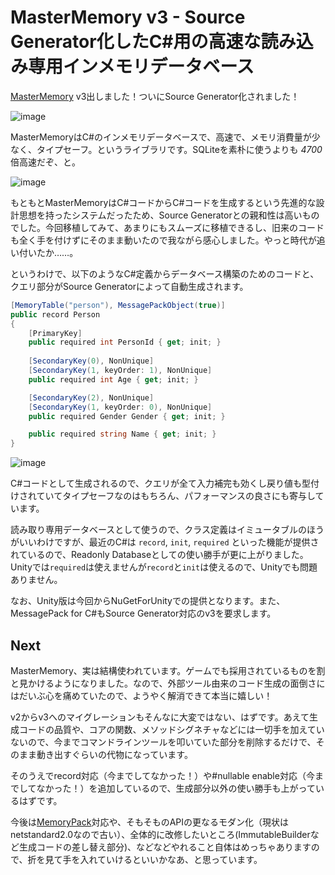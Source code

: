 # MasterMemory v3 - Source Generator化したC#用の高速な読み込み専用インメモリデータベース

[MasterMemory](https://github.com/Cysharp/MasterMemory) v3出しました！ついにSource Generator化されました！

![image](https://github.com/user-attachments/assets/e804fa52-f6a5-4972-a510-0b3b17a31230)

MasterMemoryはC#のインメモリデータベースで、高速で、メモリ消費量が少なく、タイプセーフ。というライブラリです。SQLiteを素朴に使うよりも *4700*倍高速だぞ、と。 

![image](https://user-images.githubusercontent.com/46207/61031896-61890800-a3fb-11e9-86b7-84c821d347a4.png)

もともとMasterMemoryはC#コードからC#コードを生成するという先進的な設計思想を持ったシステムだったため、Source Generatorとの親和性は高いものでした。今回移植してみて、あまりにもスムーズに移植できるし、旧来のコードも全く手を付けずにそのまま動いたので我ながら感心しました。やっと時代が追い付いたか……。

というわけで、以下のようなC#定義からデータベース構築のためのコードと、クエリ部分がSource Generatorによって自動生成されます。

```csharp
[MemoryTable("person"), MessagePackObject(true)]
public record Person
{
    [PrimaryKey]
    public required int PersonId { get; init; }
    
    [SecondaryKey(0), NonUnique]
    [SecondaryKey(1, keyOrder: 1), NonUnique]
    public required int Age { get; init; }

    [SecondaryKey(2), NonUnique]
    [SecondaryKey(1, keyOrder: 0), NonUnique]
    public required Gender Gender { get; init; }

    public required string Name { get; init; }
}
```

![image](https://user-images.githubusercontent.com/46207/61035808-cb58e000-a402-11e9-9209-d51665d1cd56.png)

C#コードとして生成されるので、クエリが全て入力補完も効くし戻り値も型付けされていてタイプセーフなのはもちろん、パフォーマンスの良さにも寄与しています。

読み取り専用データベースとして使うので、クラス定義はイミュータブルのほうがいいわけですが、最近のC#は `record`, `init`, `required` といった機能が提供されているので、Readonly Databaseとしての使い勝手が更に上がりました。Unityでは`required`は使えませんが`record`と`init`は使えるので、Unityでも問題ありません。

なお、Unity版は今回からNuGetForUnityでの提供となります。また、MessagePack for C#もSource Generator対応のv3を要求します。

Next
---
MasterMemory、実は結構使われています。ゲームでも採用されているものを割と見かけるようになりました。なので、外部ツール由来のコード生成の面倒さにはだいぶ心を痛めていたので、ようやく解消できて本当に嬉しい！

v2からv3へのマイグレーションもそんなに大変ではない、はずです。あえて生成コードの品質や、コアの関数、メソッドシグネチャなどには一切手を加えていないので、今までコマンドラインツールを叩いていた部分を削除するだけで、そのまま動き出すぐらいの代物になっています。

そのうえでrecord対応（今までしてなかった！）や#nullable enable対応（今までしてなかった！）を追加しているので、生成部分以外の使い勝手も上がっているはずです。

今後は[MemoryPack](https://github.com/Cysharp/MermoyPack)対応や、そもそものAPIの更なるモダン化（現状はnetstandard2.0なので古い）、全体的に改修したいところ(ImmutableBuilderなど生成コードの差し替え部分)、などなどやれること自体はめっちゃありますので、折を見て手を入れていけるといいかなあ、と思っています。